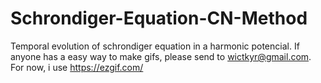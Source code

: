 # Schrondiger-Equation-CN-Method
Temporal evolution of schrondiger equation in a harmonic potencial.
If anyone has a easy way to make gifs, please send to wictkyr@gmail.com. For now, i use https://ezgif.com/
